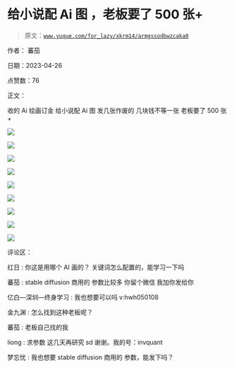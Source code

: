 # 给小说配 Ai 图 ，老板要了 500 张+

> 原文：[`www.yuque.com/for_lazy/xkrm14/armgssodbwzcaka0`](https://www.yuque.com/for_lazy/xkrm14/armgssodbwzcaka0)

作者： 蕃茄

日期：2023-04-26

点赞数：76

正文：

收的 Ai 绘画订金 给小说配 Ai 图 发几张作废的 几块钱不等一张 老板要了 500 张+

![](img/06b053fdef809ae11aa206bb735176f0.png)  

![](img/932f49ddc6c29382ee3391d1b148cd12.png)  

![](img/4fd58977b6db5d652305a312a599266c.png)  

![](img/42993a44169dcaf749296651223886d9.png)

![](img/25af7854650577b77fef567701e156c6.png)

![](img/1aab893751486b0c7e812bd8dada7156.png)

![](img/7352f7c6e5c8436635dc6c809465c543.png)

![](img/79ac780533c31f0761c52b73979a5efa.png)

![](img/a1dd1447705e5ffe571c911cd94c7010.png)

评论区：

红日 : 你这是用哪个 AI 画的？ 关键词怎么配置的，能学习一下吗

蕃茄 : stable diffusion 商用的 参数比较多 你留个微信 我加你发给你

亿白—深圳—终身学习 : 我也想要可以吗 v:hwh050108

金九渊 : 怎么找到这种老板呢？

蕃茄 : 老板自己找的我

liong : 求参数 这几天再研究 sd 谢谢。我的号：invquant

梦忘忧 : 我也想要 stable diffusion 商用的 参数，能发下吗？

